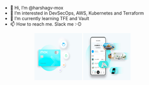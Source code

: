 - 👋 Hi, I’m @harshagv-mox
- 👀 I’m interested in DevSecOps, AWS, Kubernetes and Terraform
- 🌱 I’m currently learning TFE and Vault
- 📫 How to reach me. Slack me :-D

<!---
harshagv-mox/harshagv-mox is a ✨ special ✨ repository because its `README.md` (this file) appears on your GitHub profile.
You can click the Preview link to take a look at your changes.

![alt-text-1](imgs/Homepage_Desktop_IMG_01.jpeg "mox-mobileapp") ![alt-text-2](imgs/Applepay_Googlepay_Desktop_IMG.jpeg "mox-card")

--->

<p align="center">
  <img width="150" height="150" src="https://github.com/harshagv-mox/harshagv-mox/blob/main/imgs/Applepay_Googlepay_Desktop_IMG.jpeg">
  <img width="150" height="150" src="https://github.com/harshagv-mox/harshagv-mox/blob/main/imgs/Homepage_Desktop_IMG_01.jpeg">
</p>

